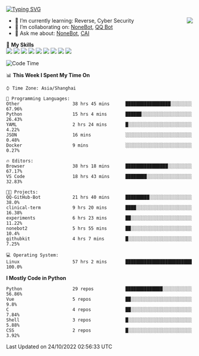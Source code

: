 [![Typing SVG](https://readme-typing-svg.herokuapp.com?size=25&duration=2500&color=8C43EA&vCenter=true&width=200&height=40&lines=Hi+there+%F0%9F%91%8B%F0%9F%8F%BB;I'm+yanyongyu)](https://git.io/typing-svg)

<a href="#">
  <img align="right" src="https://github-readme-stats.vercel.app/api?username=yanyongyu&count_private=true&show_icons=true&bg_color=15,f2f7fd,E0EAFC" />
</a>

- 🌱 I’m currently learning: Reverse, Cyber Security
- 👯 I’m collaborating on: [NoneBot](https://github.com/nonebot), [QQ Bot](https://github.com/Mrs4s/go-cqhttp)
- 💬 Ask me about: [NoneBot](https://github.com/nonebot), [CAI](https://github.com/cscs181/CAI)

🌟 **My Skills**  
![](https://img.shields.io/badge/-Python-3e74a2?style=flat-square&logo=Python&logoColor=fff)
![](https://img.shields.io/badge/-Node.js-339933?style=flat-square&logo=Node.js&logoColor=fff)
![](https://img.shields.io/badge/-Vue-4fc08d?style=flat-square&logo=Vue.js&logoColor=fff)
![](https://img.shields.io/badge/-React-2d98ce?style=flat-square&logo=React&logoColor=fff)
![](https://img.shields.io/badge/-Docker-2496ED?style=flat-square&logo=Docker&logoColor=fff)
![](https://img.shields.io/badge/-Linux-000000?style=flat-square&logo=Linux&logoColor=fff)
![](https://img.shields.io/badge/-MySQL-4479A1?style=flat-square&logo=MySQL&logoColor=fff)
![](https://img.shields.io/badge/-Redis-DC382D?style=flat-square&logo=Redis&logoColor=fff)
![](https://img.shields.io/badge/-MongoDB-47A248?style=flat-square&logo=MongoDB&logoColor=fff)

<!--START_SECTION:waka-->
![Code Time](http://img.shields.io/badge/Code%20Time-3%2C098%20hrs%201%20min-blue)

📊 **This Week I Spent My Time On** 

```text
⌚︎ Time Zone: Asia/Shanghai

💬 Programming Languages: 
Other                    38 hrs 45 mins      █████████████████░░░░░░░░   67.96% 
Python                   15 hrs 4 mins       ██████░░░░░░░░░░░░░░░░░░░   26.43% 
YAML                     2 hrs 24 mins       █░░░░░░░░░░░░░░░░░░░░░░░░   4.22% 
JSON                     16 mins             ░░░░░░░░░░░░░░░░░░░░░░░░░   0.48% 
Docker                   9 mins              ░░░░░░░░░░░░░░░░░░░░░░░░░   0.27%

🔥 Editors: 
Browser                  38 hrs 18 mins      ████████████████░░░░░░░░░   67.17% 
VS Code                  18 hrs 43 mins      ████████░░░░░░░░░░░░░░░░░   32.83%

🐱‍💻 Projects: 
QQ-GitHub-Bot            21 hrs 40 mins      █████████░░░░░░░░░░░░░░░░   38.0% 
clinical-term            9 hrs 20 mins       ████░░░░░░░░░░░░░░░░░░░░░   16.38% 
experiments              6 hrs 23 mins       ██░░░░░░░░░░░░░░░░░░░░░░░   11.22% 
nonebot2                 5 hrs 55 mins       ██░░░░░░░░░░░░░░░░░░░░░░░   10.4% 
githubkit                4 hrs 7 mins        █░░░░░░░░░░░░░░░░░░░░░░░░   7.25%

💻 Operating System: 
Linux                    57 hrs 2 mins       █████████████████████████   100.0%

```

**I Mostly Code in Python** 

```text
Python                   29 repos            ██████████████░░░░░░░░░░░   56.86% 
Vue                      5 repos             ██░░░░░░░░░░░░░░░░░░░░░░░   9.8% 
C                        4 repos             ██░░░░░░░░░░░░░░░░░░░░░░░   7.84% 
Shell                    3 repos             █░░░░░░░░░░░░░░░░░░░░░░░░   5.88% 
CSS                      2 repos             █░░░░░░░░░░░░░░░░░░░░░░░░   3.92%

```



 Last Updated on 24/10/2022 02:56:33 UTC
<!--END_SECTION:waka-->
